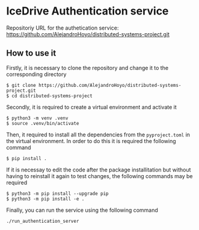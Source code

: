 # IceDrive Authentication service 
Repositoriy URL for the authetication service: https://github.com/AlejandroHoyo/distributed-systems-project.git

## How to use it
Firstly, it is necessary to clone the repository and change it to the corresponding directory
```
$ git clone https://github.com/AlejandroHoyo/distributed-systems-project.git
$ cd distributed-systems-project
```
Secondly, it is required to create a virtual environment and activate it
```
$ python3 -m venv .venv
$ source .venv/bin/activate

```
Then, it required to install all the dependencies from the `pyproject.toml` in the virtual environment. In order to do this it is required the following command

```
$ pip install .
```
If it is necessay to edit the code after the package installitation but without having to reinstall it again to test changes, the following commands may be required

```
$ python3 -m pip install --upgrade pip
$ python3 -m pip install -e .
```

Finally, you can run the service using the following command

```
./run_authentication_server

